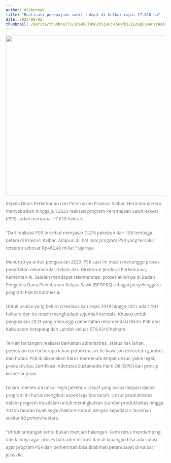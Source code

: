 ```yaml
---
author: disbunnak
title: "Realisasi peremajaan sawit rakyat di Kalbar capai 17.618 ha"
date: 2023-08-02
thumbnail: /Berita/thumbnails/JKa9PCT99GzV5iak3v24NPk12ELo0gE14AnYzAaA.jpg
---
```

<p><img src="/images/f67x06sVCRcYYdGG7etb.jpg" alt="" width="1000" height="503" /></p>
<p style="box-sizing: border-box; margin: 0px 0px 20px; color: #777777; line-height: 24px; font-family: 'Open Sans', Arial, sans-serif; font-size: 14px; background-color: #ffffff;">Kepala Dinas Perkebunan dan Peternakan Provinsi Kalbar, Heronimus Hero menyebutkan hingga Juli 2023 realisasi program Peremajaan Sawit Rakyat (PSR) sudah mencapai 17.618 hektare.</p>
<p style="box-sizing: border-box; margin: 0px 0px 20px; color: #777777; line-height: 24px; font-family: 'Open Sans', Arial, sans-serif; font-size: 14px; background-color: #ffffff;">"Dari realisasi PSR tersebut menyasar 7.278 pekebun dari 188 lembaga petani di Provinsi Kalbar. Adapun dilihat nilai program PSR yang tersalur tersebut sebesar Rp462,49 miliar," ujarnya.</p>
<p style="box-sizing: border-box; margin: 0px 0px 20px; color: #777777; line-height: 24px; font-family: 'Open Sans', Arial, sans-serif; font-size: 14px; background-color: #ffffff;">Menurutnya untuk pengusulan 2023 &nbsp;PSR saat ini masih menunggu proses penerbitan rekomendasi teknis dari Direktorat Jenderal Perkebunan, Kementan RI. Setelah mendapat rekomendasi, proses akhirnya di Badan Pengelola Dana Perkebunan Kelapa Sawit (BPDPKS) sebagai penyelenggara program PSR di Indonesia.</p>
<p style="box-sizing: border-box; margin: 0px 0px 20px; color: #777777; line-height: 24px; font-family: 'Open Sans', Arial, sans-serif; font-size: 14px; background-color: #ffffff;">Untuk usulan yang belum direalisasikan sejak 2019 hingga 2021 ada 1.931 hektare dan itu masih menghadapi sejumlah kendala. Khusus untuk pengusulan 2023 yang menunggu penerbitan rekomendasi teknis PSR dari Kabupaten Ketapang dan Landak seluas 579,8316 hektare.</p>
<p style="box-sizing: border-box; margin: 0px 0px 20px; color: #777777; line-height: 24px; font-family: 'Open Sans', Arial, sans-serif; font-size: 14px; background-color: #ffffff;">Terkait tantangan realisasi berkaitan administrasi, status hak lahan, pemetaan dan beberapa lahan petani masuk ke kawasan ekosistem gambut dan hutan. PSR dilaksanakan harus memenuhi empat unsur, yakni legal, produktivitas, Sertifikasi Indonesia Sustainable Palm Oil (ISPO) dan prinsip kerberlanjutan.&nbsp;</p>
<p style="box-sizing: border-box; margin: 0px 0px 20px; color: #777777; line-height: 24px; font-family: 'Open Sans', Arial, sans-serif; font-size: 14px; background-color: #ffffff;">Dalam memenuhi unsur legal pekebun rakyat yang berpartisipasi dalam program ini harus mengikuti aspek legalitas tanah. Unsur produktivitas dalam program ini adalah untuk meningkatkan standar produktivitas hingga 10 ton tandan buah segar/hektare /tahun dengan kepadatan tanaman sekitar 80 pohon/hektare.</p>
<p style="box-sizing: border-box; margin: 0px 0px 20px; color: #777777; line-height: 24px; font-family: 'Open Sans', Arial, sans-serif; font-size: 14px; background-color: #ffffff;">"Untuk tantangan tentu bukan menjadi halangan. Kami terus mendampingi dan lainnya agar proses baik administrasi dan di lapangan bisa ada solusi agar program PSR dari pemerintah bisa dinikmati petani sawit di Kalbar," jelas dia.</p>